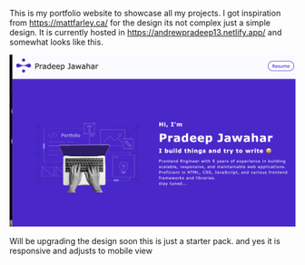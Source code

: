 This is my portfolio website to showcase all my projects. I got inspiration from https://mattfarley.ca/ for the design its not complex just a simple design. It is currently hosted in https://andrewpradeep13.netlify.app/ and somewhat looks like this.

![Alt text](image.png)

Will be upgrading the design soon this is just a starter pack. and yes it is responsive and adjusts to mobile view
